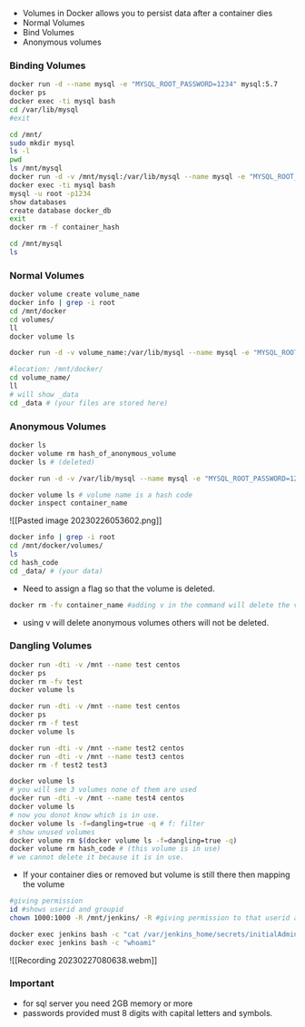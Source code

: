 - Volumes in Docker allows you to persist data after a container dies
- Normal Volumes
- Bind Volumes
- Anonymous volumes

### Binding Volumes
```bash
docker run -d --name mysql -e "MYSQL_ROOT_PASSWORD=1234" mysql:5.7
docker ps
docker exec -ti mysql bash
cd /var/lib/mysql
#exit
```
```bash
cd /mnt/
sudo mkdir mysql
ls -l
pwd
ls /mnt/mysql
docker run -d -v /mnt/mysql:/var/lib/mysql --name mysql -e "MYSQL_ROOT_PASSWORD=1234" mysql:5.7
docker exec -ti mysql bash
mysql -u root -p1234
show databases
create database docker_db
exit
docker rm -f container_hash

cd /mnt/mysql
ls

```
### Normal Volumes

```bash
docker volume create volume_name
docker info | grep -i root
cd /mnt/docker
cd volumes/
ll
docker volume ls

docker run -d -v volume_name:/var/lib/mysql --name mysql -e "MYSQL_ROOT_PASSWORD=1234" mysql:5.7 
```

```bash
#location: /mnt/docker/
cd volume_name/
ll
# will show _data
cd _data # (your files are stored here)
```
### Anonymous Volumes
```bash
docker ls
docker volume rm hash_of_anonymous_volume
docker ls # (deleted)

docker run -d -v /var/lib/mysql --name mysql -e "MYSQL_ROOT_PASSWORD=1234" mysql:5.7

docker volume ls # volume name is a hash code
docker inspect container_name
```

![[Pasted image 20230226053602.png]]

```bash
docker info | grep -i root
cd /mnt/docker/volumes/
ls
cd hash_code
cd _data/ # (your data)
```
- Need to assign a flag so that the volume is  deleted.
```bash
docker rm -fv container_name #adding v in the command will delete the volume
```
- using v will delete anonymous volumes others will not be deleted.

### Dangling Volumes

```bash
docker run -dti -v /mnt --name test centos
docker ps
docker rm -fv test
docker volume ls

docker run -dti -v /mnt --name test centos
docker ps
docker rm -f test
docker volume ls

docker run -dti -v /mnt --name test2 centos
docker run -dti -v /mnt --name test3 centos
docker rm -f test2 test3

docker volume ls
# you will see 3 volumes none of them are used
docker run -dti -v /mnt --name test4 centos
docker volume ls
# now you donot know which is in use.
docker volume ls -f=dangling=true -q # f: filter
# show unused volumes
docker volume rm $(docker volume ls -f=dangling=true -q)
docker volume rm hash_code # (this volume is in use)
# we cannot delete it because it is in use.
```

- If your container dies or removed but volume is still there then mapping the volume

```bash
#giving permission
id #shows userid and groupid
chown 1000:1000 -R /mnt/jenkins/ -R #giving permission to that userid and g
```
```bash
docker exec jenkins bash -c "cat /var/jenkins_home/secrets/initialAdminPassword"
docker exec jenkins bash -c "whoami"
```

![[Recording 20230227080638.webm]]

### Important

- for sql server you need 2GB memory or more
- passwords provided must 8 digits with capital letters and symbols.
